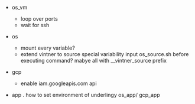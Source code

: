 - os_vm
  - loop over ports
  - wait for ssh

- os
  - mount every variable?
  - extend vintner to source special variability input os_source.sh before executing command? mabye all with __vintner_source prefix

- gcp
  - enable iam.googleapis.com api

- app
  . how to set environment of underlingy os_app/ gcp_app